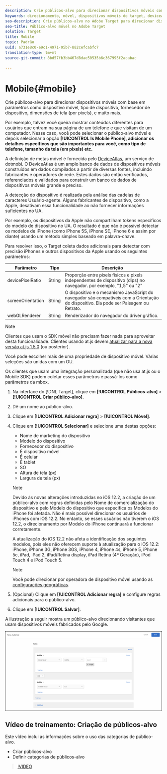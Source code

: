```yaml
---
description: Crie públicos-alvo para direcionar dispositivos móveis com base em parâmetros como dispositivo móvel, tipo de dispositivo, fornecedor de dispositivo, dimensões de tela (por pixels), e muito mais.
keywords: direcionamento, móvel, dispositivos móveis do target, deviceatlas, iphone, modelos do iphone, atlas do dispositivo, displaywidth, largura de exibição, altura de exibição, tipo de dispositivo, displayheight, celular, tablet, modelo do dispositivo
seo-description: Crie públicos-alvo no Adobe Target para direcionar dispositivos móveis com base em parâmetros como dispositivo móvel, tipo de dispositivo, fornecedor de dispositivo, dimensões de tela (por pixels), e muito mais.
seo-title: Público-alvo móvel no Adobe Target
solution: Target
title: Mobile
topic: Padrão
uuid: a731e8c0-e9c1-4971-95b7-882cefcabfc7
translation-type: tm+mt
source-git-commit: 8bd57fb3bb467d8dae50535b6c367995f2acabac

---
```



# Mobile{#mobile}

Crie públicos-alvo para direcionar dispositivos móveis com base em parâmetros como dispositivo móvel, tipo de dispositivo, fornecedor de dispositivo, dimensões de tela (por pixels), e muito mais.

Por exemplo, talvez você queira mostrar conteúdos diferentes para usuários que entram na sua página de um telefone e que visitam de um computador. Nesse caso, você pode selecionar o público-alvo móvel e depois selecionar a opção **[!UICONTROL Is Mobile Phone], adicionar os detalhes específicos que são importantes para você, como tipo de telefone, tamanho da tela (em pixels) etc.**

A definição de metas móvel é fornecida pelo [DeviceAtlas,](https://deviceatlas.com/device-data/user-agent-tester) um serviço de dotmobi. O DeviceAtlas é um amplo banco de dados de dispositivos móveis construídos em dados compilados a partir de diversas fontes, incluindo fabricantes e operadores de rede. Estes dados são então verificados, referenciados e validados para construir um banco de dados de dispositivos móveis grande e preciso.

A detecção do dispositivo é realizada pela análise das cadeias de caracteres Usuário-agente. Alguns fabricantes de dispositivo, como a Apple, desativam essa funcionalidade ao não fornecer informações suficientes no UA.

Por exemplo, os dispositivos da Apple não compartilham tokens específicos do modelo de dispositivo no UA. O resultado é que não é possível detectar os modelos de iPhone (como iPhone 5S, iPhone SE, iPhone 6 e assim por diante) usando um método simples baseado em palavra-chave.

Para resolver isso, o Target coleta dados adicionais para detectar com precisão iPhones e outros dispositivos da Apple usando os seguintes parâmetros:

| Parâmetro | Tipo | Descrição |
|--- |--- |--- |
| devicePixelRatio | String | Proporção entre pixels físicos e pixels independentes de dispositivo (dips) no navegador.  por exemplo, "1,5" ou "2" |
| screenOrientation | String | O dispositivo e o mecanismo JavaScript do navegador são compatíveis com a Orientação do dispositivo. Ela pode ser Paisagem ou Retrato. |
| webGLRenderer | String | Renderizador do navegador do driver gráfico. |

>[!NOTE]
>
>Clientes que usam o SDK móvel não precisam fazer nada para aproveitar desta funcionalidade. Clientes usando at.js devem [atualizar para a nova versão at.js 1.5.0](../../../c-implementing-target/c-implementing-target-for-client-side-web/target-atjs-versions.md#reference_DBB5EDB79EC44E558F9E08D4774A0F7A) (ou posterior).

Você pode escolher mais de uma propriedade de dispositivo móvel. Várias seleções são unidas com um OU.

Os clientes que usam uma integração personalizada (que não usa at.js ou o Mobile SDK) podem coletar esses parâmetros e passá-los como parâmetros da mbox.

1. Na interface do [!DNL Target], clique em **[!UICONTROL Públicos-alvo]** &gt; **[!UICONTROL Criar público-alvo]**.
1. Dê um nome ao público-alvo.
1. Clique em **[!UICONTROL Adicionar regra]** &gt; **[!UICONTROL Móvel]**.
1. Clique em **[!UICONTROL Selecionar]** e selecione uma destas opções:

   * Nome de marketing do dispositivo
   * Modelo do dispositivo
   * Fornecedor do dispositivo
   * É dispositivo móvel
   * É celular
   * É tablet
   * SO
   * Altura de tela (px)
   * Largura de tela (px)
   >[!NOTE]
   >
   >Devido às novas alterações introduzidas no iOS 12.2, a criação de um público-alvo com regras definidas pelo Nome de comercialização do dispositivo e pelo Modelo do dispositivo que especifica os Modelos do iPhone foi afetada. Não é mais possível direcionar os usuários de iPhones com iOS 12.2. No entanto, se esses usuários não tiverem o iOS 12.2, o direcionamento por Modelo do iPhone continuará a funcionar corretamente.
   >
   >A atualização do iOS 12.2 não afeta a identificação dos seguintes modelos, pois eles não oferecem suporte à atualização para o iOS 12.2: iPhone, iPhone 3G, iPhone 3GS, iPhone 4, iPhone 4s, iPhone 5, iPhone 5c, iPad, iPad 2, iPad/Retina display, iPad Retina (4ª Geração), iPod Touch 4 e iPod Touch 5.

   >[!NOTE]
   >
   >Você pode direcionar por operadora de dispositivo móvel usando as [configurações geográficas](../../../c-target/c-audiences/c-target-rules/geo.md#concept_5B4D99DE685348FB877929EE0F942670).

1. (Opcional) Clique em **[!UICONTROL Adicionar regra]** e configure regras adicionais para o público-alvo.
1. Clique em **[!UICONTROL Salvar]**.

A ilustração a seguir mostra um público-alvo direcionando visitantes que usam dispositivos móveis fabricados pelo Google.

![Dispositivos móveis do Target](assets/target_mobile.png)

## Vídeo de treinamento: Criação de públicos-alvo

Este vídeo inclui as informações sobre o uso das categorias de público-alvo.

* Criar públicos-alvo
* Definir categorias de públicos-alvo

>[!VIDEO](https://video.tv.adobe.com/v/17392?captions=por_br)
